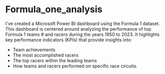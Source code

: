 # Formula_one_analysis 
 I've created a Microsoft Power BI dashboard using the Formula 1 dataset. This dashboard is centered around analyzing the performance of top Formula 1 teams # and racers during the years 1950 to 2023. It highlights key performance indicators (KPIs) that provide insights into:

 - Team achievements
 - The most accomplished racers
 - The top racers within the leading teams
 - How teams and racers performed on specific race circuits.
